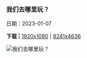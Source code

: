 ### 我们去哪里玩？

日期：2023-01-07

**下载**  |  [1920x1080](https://cn.bing.com/th?id=OHR.Breckenridge_ZH-CN9598860382_1920x1080.jpg)  |  [8241x4636](https://cn.bing.com/th?id=OHR.Breckenridge_ZH-CN9598860382_UHD.jpg)

![我们去哪里玩？](https://cn.bing.com/th?id=OHR.Breckenridge_ZH-CN9598860382_1920x1080.jpg "科罗拉多州布雷肯里奇 (© Sean Pavone/Shutterstock)")

